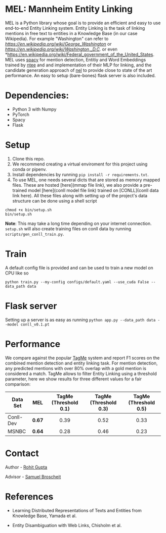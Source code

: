 # MEL: Mannheim Entity Linking
MEL is a Python library whose goal is to provide an efficient and easy to use end-to-end Entity Linking system.
Entity Linking is the task of linking mentions in free text to entities in a Knowledge Base (in our case Wikipedia).
For example "Washington" can refer to *https://en.wikipedia.org/wiki/George_Washington* or 
*https://en.wikipedia.org/wiki/Washington,_D.C.* or even *https://en.wikipedia.org/wiki/Federal_government_of_the_United_States.
MEL uses [spacy](https://spacy.io/) for mention detection, Entitiy and Word Embeddings trained by 
[ntee](https://github.com/studio-ousia/ntee) and and implementation of their MLP for linking, 
and the candidate generation approach of
[nel](https://github.com/wikilinks/nel) to provide close to state of the art performance. An easy to
setup (bare-bones) flask server is also included.

# Dependencies:
* Python 3 with Numpy
* PyTorch
* Spacy
* Flask


# Setup 

1. Clone this repo.
2. We recommend creating a virtual enviroment for this project using conda or pipenv.
3. Install dependencies by running ```pip install -r requirements.txt```.
4. To use MEL, one needs several dicts that are stored as memory mapped files. These are hosted [here](mmap file link), 
we also provide a pre-trained model [here](conll model file link) trained on [CONLL](conll data link here).
All these files along with setting up of the project's data structure can be done using a shell script
```
chmod +x bin/setup.sh
bin/setup.sh
```
**Note**: This may take a long time depending on your internet connection. ```setup.sh```
 will also create training files on conll data by running ```scripts/gen_conll_train.py```.


# Train
A default config file is provided and can be used to train a new model on CPU like so

```python train.py --my-config configs/default.yaml --use_cuda False --data_path data```

# Flask server

Setting up a server is as easy as running
```python app.py --data_path data --model conll_v0.1.pt```

# Performance

We compare against the popular [TagMe](https://tagme.d4science.org/tagme/) system and report F1 scores on the combined
mention detection and entity linking task. For mention detection, any predicted mentions with over 80% overlap with 
a gold mention is considered a match. TagMe allows to filter Entity Linking using a threshold parameter, here we show
results for three different values for a fair comparison:

| Data Set  |    MEL   | TagMe (Threshold 0.1) | TagMe (Threshold 0.3) | TagMe (Threshold 0.5) |
|-----------|:--------:|:---------------------:|:---------------------:|:---------------------:|
| Conll-Dev | **0.67** |        0.39           |        0.52           |        0.33           |
| MSNBC     | **0.64** |        0.28           |        0.46           |        0.23           |


# Contact

Author - [Rohit Gupta](rohitg1594@gmail.com)

Advisor - [Samuel Broscheit](samuel.broscheit@googlemail.com )

# References

* Learning Distributed Representations of Texts and Entities from Knowledge Base, Yamada et al.

* Entity Disambiguation with Web Links, Chisholm et al.
